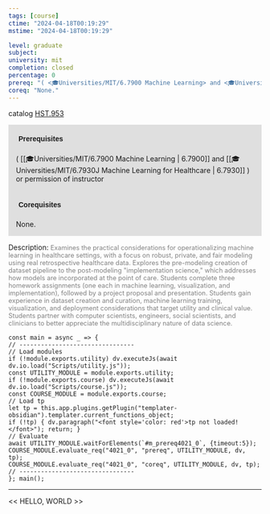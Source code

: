 ```yaml
---
tags: [course]
ctime: "2024-04-18T00:19:29"
mstime: "2024-04-18T00:19:29"

level: graduate
subject: 
university: mit
completion: closed
percentage: 0
prereq: "( <🎓Universities/MIT/6.7900 Machine Learning> and <🎓Universities/MIT/6.7930J Machine Learning for Healthcare> ) or permission of instructor"
coreq: "None."
---
```


catalog [HST.953](http://student.mit.edu/catalog/mHSTb.html#HST.953)

<span style="display: block; padding: 15px; background-color: rgb(100, 100, 100, 0.2);"><font id="m_prereq4021_0" style="display: block; font-family: Arial, sans-serif; font-weight: bold; padding: 5px">Prerequisites</font><br><span id="prereq4021_0">( [[🎓Universities/MIT/6.7900 Machine Learning | 6.7900]] and [[🎓Universities/MIT/6.7930J Machine Learning for Healthcare | 6.7930]] ) or permission of instructor</span></span>
<span style="display: block; padding: 15px; background-color: rgb(100, 100, 100, 0.2);"><font id="m_coreq4021_0" style="display: block; font-family: Arial, sans-serif; font-weight: bold; padding: 5px">Corequisites</font><br><span id="coreq4021_0">None.</span></span>

<font style="">Description:</font>
<font style="color: grey; font-size: 0.8rem;">Examines the practical considerations for operationalizing machine learning in healthcare settings, with a focus on robust, private, and fair modeling using real retrospective healthcare data. Explores the pre-modeling creation of dataset pipeline to the post-modeling "implementation science," which addresses how models are incorporated at the point of care. Students complete three homework assignments (one each in machine learning, visualization, and implementation), followed by a project proposal and presentation. Students gain experience in dataset creation and curation, machine learning training, visualization, and deployment considerations that target utility and clinical value. Students partner with computer scientists, engineers, social scientists, and clinicians to better appreciate the multidisciplinary nature of data science.</font>

```dataviewjs
const main = async _ => {
// --------------------------------
// Load modules
if (!module.exports.utility) dv.executeJs(await dv.io.load("Scripts/utility.js"));
const UTILITY_MODULE = module.exports.utility;
if (!module.exports.course) dv.executeJs(await dv.io.load("Scripts/course.js"));
const COURSE_MODULE = module.exports.course;
// Load tp
let tp = this.app.plugins.getPlugin("templater-obsidian").templater.current_functions_object;
if (!tp) { dv.paragraph("<font style='color: red'>tp not loaded!</font>"); return; }
// Evaluate
await UTILITY_MODULE.waitForElements(`#m_prereq4021_0`, {timeout:5});
COURSE_MODULE.evaluate_req("4021_0", "prereq", UTILITY_MODULE, dv, tp);
COURSE_MODULE.evaluate_req("4021_0", "coreq", UTILITY_MODULE, dv, tp);
// --------------------------------
}; main();
```

---

<< HELLO, WORLD >>
